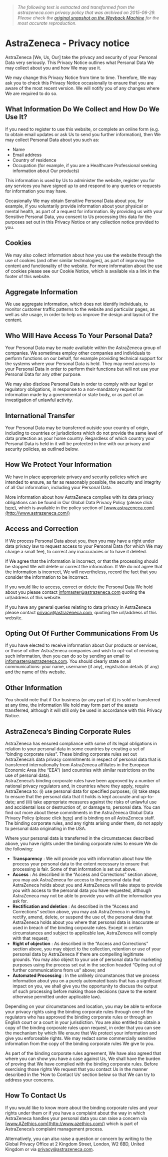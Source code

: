 > *The following text is extracted and transformed from the astrazeneca.com privacy policy that was archived on 2015-06-29. Please check the [original snapshot on the Wayback Machine](https://web.archive.org/web/20150629133440id_/http%3A//www.astrazeneca.com/Privacy-notice) for the most accurate reproduction.*

# AstraZeneca - Privacy notice

AstraZeneca [We, Us, Our] take the privacy and security of your Personal Data very seriously. This Privacy Notice outlines what Personal Data We may collect about you and how We may use it.

We may change this Privacy Notice from time to time. Therefore, We may ask you to check this Privacy Notice occasionally to ensure that you are aware of the most recent version. We will notify you of any changes where We are required to do so.

## What Information Do We Collect and How Do We Use It?

If you need to register to use this website, or complete an online form (e.g. to obtain email updates or ask Us to send you further information), then We may collect Personal Data about you such as:

  * Name
  * Email address
  * Country of residence
  * Occupation (for example, if you are a Healthcare Professional seeking information about Our products)



This information is used by Us to administer the website, register you for any services you have signed up to and respond to any queries or requests for information you may have.

Occasionally We may obtain Sensitive Personal Data about you, for example, if you voluntarily provide information about your physical or mental health, as part of a request for information. By providing us with your Sensitive Personal Data, you consent to Us processing this data for the purposes set out in this Privacy Notice or any collection notice provided to you.

## Cookies

We may also collect information about how you use the website through the use of cookies (and other similar technologies), as part of improving the content and functionality of the website. For more information about the use of cookies please see our Cookie Notice, which is available via a link in the footer of this website.

## Aggregate Information

We use aggregate information, which does not identify individuals, to monitor customer traffic patterns to the website and particular pages, as well as site usage, in order to help us improve the design and layout of the content.

## Who Will Have Access To Your Personal Data?

Your Personal Data may be made available within the AstraZeneca group of companies. We sometimes employ other companies and individuals to perform functions on our behalf, for example providing technical support for the systems where your Personal Data is held. They may need access to your Personal Data in order to perform their functions but will not use your Personal Data for any other purpose.

We may also disclose Personal Data in order to comply with our legal or regulatory obligations, in response to a non-mandatory request for information made by a governmental or state body, or as part of an investigation of unlawful activity.

## International Transfer

Your Personal Data may be transferred outside your country of origin, including to countries or jurisdictions which do not provide the same level of data protection as your home country. Regardless of which country your Personal Data is held in it will be protected in line with our privacy and security policies, as outlined below.

## How We Protect Your Information

We have in place appropriate privacy and security policies which are intended to ensure, as far as reasonably possible, the security and integrity of all Our information, including your Personal Data.

More information about how AstraZeneca complies with its data privacy obligations can be found in Our Global Data Privacy Policy (please click [here](http://www.astrazeneca.com/Responsibility/Code-policies-standards/Our-global-policies)), which is available in the policy section of [www.astrazeneca.com](http://www.astrazeneca.com/)

## Access and Correction

If We process Personal Data about you, then you may have a right under data privacy law to request access to your Personal Data (for which We may charge a small fee), to correct any inaccuracies or to have it deleted.

If We agree that the information is incorrect, or that the processing should be stopped We will delete or correct the information. If We do not agree that the information is incorrect, We will nevertheless, record the fact that you consider the information to be incorrect.

If you would like to access, correct or delete the Personal Data We hold about you please contact infomaster@astrazeneca.com quoting the url/address of this website.

If you have any general queries relating to data privacy in AstraZeneca please contact privacy@astrazeneca.com, quoting the url/address of this website.

## Opting Out Of Further Communications From Us

If you have elected to receive information about Our products or services, or those of other AstraZeneca companies and wish to opt-out of receiving such information, then you can do so by sending an email to infomaster@astrazeneca.com. You should clearly state on all communications: your name, username (if any), registration details (if any) and the name of this website.

## Other Information

You should note that if Our business (or any part of it) is sold or transferred at any time, the information We hold may form part of the assets transferred, although it will still only be used in accordance with this Privacy Notice.

## AstraZeneca’s Binding Corporate Rules

AstraZeneca has ensured compliance with some of its legal obligations in relation to your personal data in some countries by creating a set of “binding corporate rules”. These binding corporate rules set out AstraZeneca’s data privacy commitments in respect of personal data that is transferred internationally from AstraZeneca affiliates in the European Economic Area (the “EEA”) (and countries with similar restrictions on the use of personal data).  
AstraZeneca’s binding corporate rules have been approved by a number of national privacy regulators and, in countries where they apply, require AstraZeneca to: (i) use personal data for specified purposes; (ii) take steps to ensure that the personal data that it holds is kept accurate and up-to-date; and (iii) take appropriate measures against the risks of unlawful use and accidental loss or destruction of, or damage to, personal data. You can find out more about these commitments in the AstraZeneca Global Data Privacy Policy (please click [here](http://www.astrazeneca.com/cs/Satellite?blobcol=urldata&blobheader=application%2Fpdf&blobheadername1=Content-Disposition&blobheadername2=MDT-Type&blobheadervalue1=inline%3B+filename%3DData-privacy.pdf&blobheadervalue2=abinary%3B+charset%3DUTF-8&blobkey=id&)) and is binding on all AstraZeneca staff. The binding corporate rules, and any rights arising under them, do not apply to personal data originating in the USA.

Where your personal data is transferred in the circumstances described above, you have rights under the binding corporate rules to ensure We do the following:

  * **Transparency** : We will provide you with information about how We process your personal data to the extent necessary to ensure that processing is fair. Some of that information is set out above.
  * **Access** : As described in the “Access and Corrections” section above, you may ask AstraZeneca for access to the personal data that AstraZeneca holds about you and AstraZeneca will take steps to provide you with access to the personal data you have requested, although AstraZeneca may not be able to provide you with all the information you ask for.
  * **Rectification and deletion** : As described in the “Access and Corrections” section above, you may ask AstraZeneca in writing to rectify, amend, delete, or suspend the use of, the personal data that AstraZeneca holds about you where that personal data is inaccurate or used in breach of the binding corporate rules. Except in certain circumstances and subject to applicable law, AstraZeneca will comply with that request;
  * **Right of objection** : As described in the “Access and Corrections” section above, you may object to the collection, retention or use of your personal data by AstraZeneca if there are compelling legitimate grounds. You may also object to your use of personal data for marketing purposes using the process set out in the section headed “Opting out of further communications from us” above; and
  * **Automated Processing** : In the unlikely circumstances that we process information about you on a purely automated basis that has a significant impact on you, we shall give you the opportunity to discuss the output of such processing before making those decisions (save to the extent otherwise permitted under applicable law).



Depending on your circumstances and location, you may be able to enforce your privacy rights using the binding corporate rules through one of the regulators who has approved the binding corporate rules or through an English court or a court in your jurisdiction. You are also entitled to obtain a copy of the binding corporate rules upon request, in order that you can see the mechanism by which We ensure that We protect your information and give you enforceable rights. We may redact some commercially sensitive information from the copy of the binding corporate rules We give to you.

As part of the binding corporate rules agreement, We have also agreed that where you can show you have a case against Us, We shall have the burden of proving that We have complied with the binding corporate rules. Before exercising those rights We request that you contact Us in the manner described in the ‘How to Contact Us’ section below so that We can try to address your concerns.

## How To Contact Us

If you would like to know more about the binding corporate rules and your rights under them or if you have a complaint about the way in which AstraZeneca handles your personal data you can raise a concern via [www.AZethics.com](http://www.azethics.com/) which is part of AstraZeneca’s complaint management process.

Alternatively, you can also raise a question or concern by writing to the Global Privacy Office at 2 Kingdom Street, London, W2 6BD, United Kingdom or via privacy@astrazeneca.com.   
 
